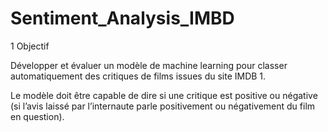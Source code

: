 # Sentiment_Analysis_IMBD
1 Objectif

Développer et évaluer un modèle de machine learning pour classer automatiquement des critiques de films issues du site IMDB 1. 

Le modèle doit être capable
de dire si une critique est positive ou négative (si l’avis laissé par l’internaute parle
positivement ou négativement du film en question).
